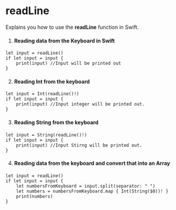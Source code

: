 # readLine
Explains you how to use the **readLine** function in Swift.


1. #### Reading data from the Keyboard in Swift

```
let input = readLine()
if let input = input {
    print(input) //Input will be printed out
}
```

2. #### Reading Int from the keyboard

```
let input = Int(readLine()!)
if let input = input {
    print(input) //Input integer will be printed out.
}
```

3. #### Reading String from the keyboard

```
let input = String(readLine()!)
if let input = input {
    print(input) //Input Stirng will be printed out.
}
```

4. #### Reading data from the keyboard and convert that into an Array

```
let input = readLine()
if let input = input {
    let numbersFromKeyboard = input.split(separator: " ")
    let numbers = numbersFromKeyboard.map { Int(String($0))! }
    print(numbers)
}
```

